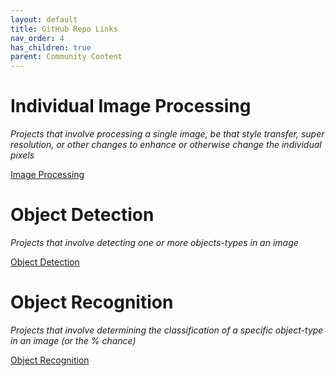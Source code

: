 ```yaml
---
layout: default
title: GitHub Repo Links
nav_order: 4
has_children: true
parent: Community Content
---
```


# Individual Image Processing

_Projects that involve processing a single image, be that style transfer, super resolution, or other changes to enhance or otherwise change the individual pixels_

[Image Processing](docs/CommunityContent/GitHubRepos/ImageProcessing.md)

# Object Detection

_Projects that involve detecting one or more objects-types in an image_

[Object Detection](docs/CommunityContent/GitHubRepos/ObjectDetection.md)

# Object Recognition

_Projects that involve determining the classification of a specific object-type in an image (or the % chance)_

[Object Recognition](docs/CommunityContent/GitHubRepos/ObjectRecognition.md)
